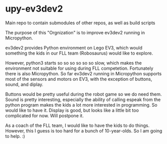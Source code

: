 # upy-ev3dev2
Main repo to contain submodules of other repos, as well as build scripts

The purpose of this "Orgnization" is to improve ev3dev2 running in Micropython.

ev3dev2 provides Python environment on Lego EV3, which would something the kids in our FLL team (Robosaurus) would like to explore.

However, python3 starts so so so so so so slow, which makes the environment not suitable for using during FLL competetion.
Fortunately there is also Micropython. So far ev3dev2 running in Micropython supports most of the sensors and motors on EV3, with the exception of buttons, sound, and diplay.

Buttons would be pretty useful during the robot game so we do need them.
Sound is pretty interesting, especially the ability of calling espeak from the python program makes the kids a lot more interested in programming. So would like to have it.
Display is good, but looks like a little bit too complicated for now. Will postpone it.

As a coach of the FLL team, I would like to have the kids to do things. However, this I guess is too hard for a bunch of 10-year-olds. So I am going to help. :)
